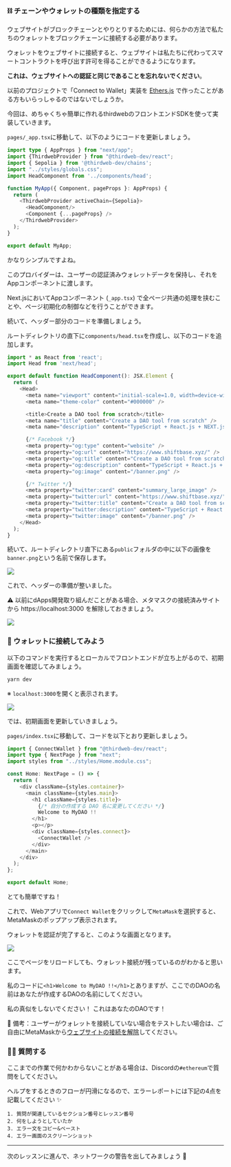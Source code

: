 ### ⛓ チェーンやウォレットの種類を指定する

ウェブサイトがブロックチェーンとやりとりするためには、何らかの方法で私たちのウォレットをブロックチェーンに接続する必要があります。

ウォレットをウェブサイトに接続すると、ウェブサイトは私たちに代わってスマートコントラクトを呼び出す許可を得ることができるようになります。

**これは、ウェブサイトへの認証と同じであることを忘れないでください**。

以前のプロジェクトで「Connect to Wallet」実装を [Ethers.js](https://docs.ethers.io/v5/) で作ったことがある方もいらっしゃるのではないでしょうか。

今回は、めちゃくちゃ簡単に作れるthirdwebのフロントエンドSDKを使って実装していきます。

`pages/_app.tsx`に移動して、以下のようにコードを更新しましょう。

```typescript
import type { AppProps } from "next/app";
import {ThirdwebProvider } from "@thirdweb-dev/react";
import { Sepolia } from '@thirdweb-dev/chains';
import "../styles/globals.css";
import HeadComponent from '../components/head';

function MyApp({ Component, pageProps }: AppProps) {
  return (
    <ThirdwebProvider activeChain={Sepolia}>
      <HeadComponent/>
      <Component {...pageProps} />
    </ThirdwebProvider>
  );
}

export default MyApp;
```

かなりシンプルですよね。

このプロバイダーは、ユーザーの認証済みウォレットデータを保持し、それをAppコンポーネントに渡します。

Next.jsにおいてAppコンポーネント (`_app.tsx`) で全ページ共通の処理を挟むことや、ページ初期化の制御などを行うことができます。

続いて、ヘッダー部分のコードを準備しましょう。

ルートディレクトリの直下に`components/head.tsx`を作成し、以下のコードを追加します。
```typescript
import * as React from 'react';
import Head from 'next/head';

export default function HeadComponent(): JSX.Element {
  return (
    <Head>
      <meta name="viewport" content="initial-scale=1.0, width=device-width" />
      <meta name="theme-color" content="#000000" />

      <title>Create a DAO tool from scratch</title>
      <meta name="title" content="Create a DAO tool from scratch" />
      <meta name="description" content="TypeScript + React.js + NEXT.js + Thirdweb + Vercel 👉 Ethereum Network 上でオリジナルの DAO を運営しよう🤝" />

      {/* Facebook */}
      <meta property="og:type" content="website" />
      <meta property="og:url" content="https://www.shiftbase.xyz/" />
      <meta property="og:title" content="Create a DAO tool from scratch" />
      <meta property="og:description" content="TypeScript + React.js + NEXT.js + Thirdweb + Vercel 👉 Ethereum Network 上でオリジナルの DAO を運営しよう🤝" />
      <meta property="og:image" content="/banner.png" />

      {/* Twitter */}
      <meta property="twitter:card" content="summary_large_image" />
      <meta property="twitter:url" content="https://www.shiftbase.xyz/" />
      <meta property="twitter:title" content="Create a DAO tool from scratch" />
      <meta property="twitter:description" content="TypeScript + React.js + NEXT.js + Thirdweb + Vercel 👉 Ethereum Network 上でオリジナルの DAO を運営しよう🤝" />
      <meta property="twitter:image" content="/banner.png" />
    </Head>
  ); 
}
```

続いて、ルートディレクトリ直下にある`public`フォルダの中に以下の画像を`banner.png`という名前で保存します。

![](/public/images/ETH-DAO/section-1/1_3_1.png)

これで、ヘッダーの準備が整いました。

⚠️ 以前にdApps開発取り組んだことがある場合、メタマスクの接続済みサイトから https://localhost:3000 を解除しておきましょう。

![](/public/images/ETH-DAO/section-1/1_3_2.png)


### 🌟 ウォレットに接続してみよう

以下のコマンドを実行するとローカルでフロントエンドが立ち上がるので、初期画面を確認してみましょう。

```bash
yarn dev
```

※ `localhost:3000`を開くと表示されます。

![](/public/images/ETH-DAO/section-1/1_3_3.png)

では、初期画面を更新していきましょう。

`pages/index.tsx`に移動して、コードを以下とおり更新しましょう。

```typescript
import { ConnectWallet } from "@thirdweb-dev/react";
import type { NextPage } from "next";
import styles from "../styles/Home.module.css";

const Home: NextPage = () => {
  return (
    <div className={styles.container}>
      <main className={styles.main}>
        <h1 className={styles.title}>
          {/* 自分の作成する DAO 名に変更してください */}
          Welcome to MyDAO !!
        </h1>
        <p></p>
        <div className={styles.connect}>
          <ConnectWallet />
        </div>
      </main>
    </div>
  );
};

export default Home;
```

とても簡単ですね！

これで、Webアプリで`Connect Wallet`をクリックして`MetaMask`を選択すると、MetaMaskのポップアップ表示されます。

ウォレットを認証が完了すると、このような画面となります。

![](/public/images/ETH-DAO/section-1/1_3_4.png)

ここでページをリロードしても、ウォレット接続が残っているのがわかると思います。

私のコードに`<h1>Welcome to MyDAO !!</h1>`とありますが、ここでのDAOの名前はあなたが作成するDAOの名前にしてください。

私の真似をしないでください！ これはあなたのDAOです！

📝 備考：ユーザーがウォレットを接続していない場合をテストしたい場合は、ご自由にMetaMaskから[ウェブサイトの接続を解除](https://metamask.zendesk.com/hc/en-us/articles/360059535551-Disconnect-wallet-from-Dapp)してください。


### 🙋‍♂️ 質問する

ここまでの作業で何かわからないことがある場合は、Discordの`#ethereum`で質問をしてください。

ヘルプをするときのフローが円滑になるので、エラーレポートには下記の4点を記載してください ✨

```
1. 質問が関連しているセクション番号とレッスン番号
2. 何をしようとしていたか
3. エラー文をコピー&ペースト
4. エラー画面のスクリーンショット
```

---

次のレッスンに進んで、ネットワークの警告を出してみましょう 🎉
